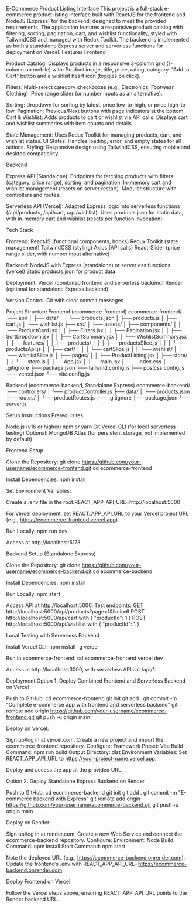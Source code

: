E-Commerce Product Listing Interface
This project is a full-stack e-commerce product listing interface built with ReactJS for the frontend and NodeJS (Express) for the backend, designed to meet the provided requirements. The application features a responsive product catalog with filtering, sorting, pagination, cart, and wishlist functionality, styled with TailwindCSS and managed with Redux Toolkit. The backend is implemented as both a standalone Express server and serverless functions for deployment on Vercel.
Features
Frontend

Product Catalog: Displays products in a responsive 3-column grid (1-column on mobile) with:
Product image, title, price, rating, category.
"Add to Cart" button and a wishlist heart icon (toggles on click).


Filters:
Multi-select category checkboxes (e.g., Electronics, Footwear, Clothing).
Price range slider (or number inputs as an alternative).


Sorting: Dropdown for sorting by latest, price low-to-high, or price high-to-low.
Pagination: Previous/Next buttons with page indicators at the bottom.
Cart & Wishlist:
Adds products to cart or wishlist via API calls.
Displays cart and wishlist summaries with item counts and details.


State Management: Uses Redux Toolkit for managing products, cart, and wishlist states.
UI States: Handles loading, error, and empty states for all actions.
Styling: Responsive design using TailwindCSS, ensuring mobile and desktop compatibility.

Backend

Express API (Standalone):
Endpoints for fetching products with filters (category, price range), sorting, and pagination.
In-memory cart and wishlist management (resets on server restart).
Modular structure with controllers and routes.


Serverless API (Vercel):
Adapted Express logic into serverless functions (/api/products, /api/cart, /api/wishlist).
Uses products.json for static data, with in-memory cart and wishlist (resets per function invocation).



Tech Stack

Frontend:
ReactJS (functional components, hooks)
Redux Toolkit (state management)
TailwindCSS (styling)
Axios (API calls)
React-Slider (price range slider, with number input alternative)


Backend:
NodeJS with Express (standalone) or serverless functions (Vercel)
Static products.json for product data


Deployment:
Vercel (combined frontend and serverless backend)
Render (optional for standalone Express backend)


Version Control: Git with clear commit messages

Project Structure
Frontend (ecommerce-frontend)
ecommerce-frontend/
├── api/
│   ├── data/
│   │   └── products.json
│   ├── products.js
│   ├── cart.js
│   └── wishlist.js
├── src/
│   ├── assets/
│   ├── components/
│   │   ├── ProductCard.jsx
│   │   ├── Filters.jsx
│   │   ├── Pagination.jsx
│   │   ├── SortDropdown.jsx
│   │   ├── CartSummary.jsx
│   │   └── WishlistSummary.jsx
│   ├── features/
│   │   ├── products/
│   │   │   ├── productsSlice.js
│   │   │   └── productsApi.js
│   │   ├── cart/
│   │   │   └── cartSlice.js
│   │   └── wishlist/
│   │       └── wishlistSlice.js
│   ├── pages/
│   │   └── ProductListing.jsx
│   ├── store/
│   │   └── store.js
│   ├── App.jsx
│   ├── main.jsx
│   └── index.css
├── .gitignore
├── package.json
├── tailwind.config.js
├── postcss.config.js
├── vercel.json
└── vite.config.js

Backend (ecommerce-backend, Standalone Express)
ecommerce-backend/
├── controllers/
│   └── productController.js
├── data/
│   └── products.json
├── routes/
│   └── productRoutes.js
├── .gitignore
├── package.json
└── server.js

Setup Instructions
Prerequisites

Node.js (v16 or higher)
npm or yarn
Git
Vercel CLI (for local serverless testing)
Optional: MongoDB Atlas (for persistent storage, not implemented by default)

Frontend Setup

Clone the Repository:
git clone https://github.com/your-username/ecommerce-frontend.git
cd ecommerce-frontend


Install Dependencies:
npm install


Set Environment Variables:

Create a .env file in the root:REACT_APP_API_URL=http://localhost:5000


For Vercel deployment, set REACT_APP_API_URL to your Vercel project URL (e.g., https://ecommerce-frontend.vercel.app).


Run Locally:
npm run dev


Access at http://localhost:5173.



Backend Setup (Standalone Express)

Clone the Repository:
git clone https://github.com/your-username/ecommerce-backend.git
cd ecommerce-backend


Install Dependencies:
npm install


Run Locally:
npm start


Access API at http://localhost:5000.
Test endpoints:
GET http://localhost:5000/api/products?page=1&limit=6
POST http://localhost:5000/api/cart with { "productId": 1 }
POST http://localhost:5000/api/wishlist with { "productId": 1 }





Local Testing with Serverless Backend

Install Vercel CLI:
npm install -g vercel


Run in ecommerce-frontend:
cd ecommerce-frontend
vercel dev


Access at http://localhost:3000, with serverless APIs at /api/*.



Deployment
Option 1: Deploy Combined Frontend and Serverless Backend on Vercel

Push to GitHub:
cd ecommerce-frontend
git init
git add .
git commit -m "Complete e-commerce app with frontend and serverless backend"
git remote add origin https://github.com/your-username/ecommerce-frontend.git
git push -u origin main


Deploy on Vercel:

Sign up/log in at vercel.com.
Create a new project and import the ecommerce-frontend repository.
Configure:
Framework Preset: Vite
Build Command: npm run build
Output Directory: dist
Environment Variables: Set REACT_APP_API_URL to https://your-project-name.vercel.app.


Deploy and access the app at the provided URL.



Option 2: Deploy Standalone Express Backend on Render

Push to GitHub:
cd ecommerce-backend
git init
git add .
git commit -m "E-commerce backend with Express"
git remote add origin https://github.com/your-username/ecommerce-backend.git
git push -u origin main


Deploy on Render:

Sign up/log in at render.com.
Create a new Web Service and connect the ecommerce-backend repository.
Configure:
Environment: Node
Build Command: npm install
Start Command: npm start


Note the deployed URL (e.g., https://ecommerce-backend.onrender.com).
Update the frontend’s .env with REACT_APP_API_URL=https://ecommerce-backend.onrender.com.


Deploy Frontend on Vercel:

Follow the Vercel steps above, ensuring REACT_APP_API_URL points to the Render backend URL.


